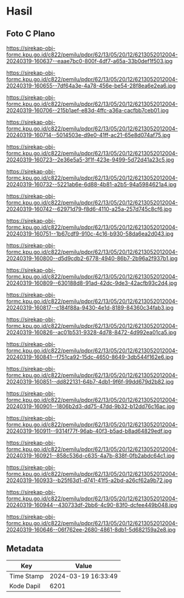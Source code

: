 # Hasil

## Foto C Plano

https://sirekap-obj-formc.kpu.go.id/c822/pemilu/pdpr/62/13/05/20/12/6213052012004-20240319-160637--eaae7bc0-800f-4df7-a65a-33b0def1f503.jpg

https://sirekap-obj-formc.kpu.go.id/c822/pemilu/pdpr/62/13/05/20/12/6213052012004-20240319-160655--7df64a3e-4a78-456e-be54-28f8ea6e2ea6.jpg

https://sirekap-obj-formc.kpu.go.id/c822/pemilu/pdpr/62/13/05/20/12/6213052012004-20240319-160706--215b1aef-e83d-4ffc-a36a-cacfbb7ceb01.jpg

https://sirekap-obj-formc.kpu.go.id/c822/pemilu/pdpr/62/13/05/20/12/6213052012004-20240319-160714--5014503e-d9e0-41ff-ac21-65e8d074af75.jpg

https://sirekap-obj-formc.kpu.go.id/c822/pemilu/pdpr/62/13/05/20/12/6213052012004-20240319-160723--2e36e5a5-3f1f-423e-9499-5d72d41a23c5.jpg

https://sirekap-obj-formc.kpu.go.id/c822/pemilu/pdpr/62/13/05/20/12/6213052012004-20240319-160732--5221ab6e-6d88-4b81-a2b5-94a5984621a4.jpg

https://sirekap-obj-formc.kpu.go.id/c822/pemilu/pdpr/62/13/05/20/12/6213052012004-20240319-160742--62971d79-f8d6-4110-a25a-257d745c8cf6.jpg

https://sirekap-obj-formc.kpu.go.id/c822/pemilu/pdpr/62/13/05/20/12/6213052012004-20240319-160751--1b67cdf9-910c-4c16-b930-58da6ea2d043.jpg

https://sirekap-obj-formc.kpu.go.id/c822/pemilu/pdpr/62/13/05/20/12/6213052012004-20240319-160800--d5d9cdb2-6778-4940-86b7-2b96a2f937b1.jpg

https://sirekap-obj-formc.kpu.go.id/c822/pemilu/pdpr/62/13/05/20/12/6213052012004-20240319-160809--630188d8-91ad-42dc-9de3-42acfb93c2d4.jpg

https://sirekap-obj-formc.kpu.go.id/c822/pemilu/pdpr/62/13/05/20/12/6213052012004-20240319-160817--c184f88a-9430-4e1d-8189-84360c34fab3.jpg

https://sirekap-obj-formc.kpu.go.id/c822/pemilu/pdpr/62/13/05/20/12/6213052012004-20240319-160826--ac01b531-9328-4d78-8472-4d992ea01ca5.jpg

https://sirekap-obj-formc.kpu.go.id/c822/pemilu/pdpr/62/13/05/20/12/6213052012004-20240319-160841--f751ca92-15dc-4650-8649-3db544f162e6.jpg

https://sirekap-obj-formc.kpu.go.id/c822/pemilu/pdpr/62/13/05/20/12/6213052012004-20240319-160851--dd822131-64b7-4db1-9f6f-99dd679d2b82.jpg

https://sirekap-obj-formc.kpu.go.id/c822/pemilu/pdpr/62/13/05/20/12/6213052012004-20240319-160901--1806b2d3-dd75-47dd-9b32-b12dd76c16ac.jpg

https://sirekap-obj-formc.kpu.go.id/c822/pemilu/pdpr/62/13/05/20/12/6213052012004-20240319-160911--9314f77f-96ab-40f3-b5ad-b8ad64829edf.jpg

https://sirekap-obj-formc.kpu.go.id/c822/pemilu/pdpr/62/13/05/20/12/6213052012004-20240319-160921--858c536d-c635-4a7b-838f-0fb2abdc64c1.jpg

https://sirekap-obj-formc.kpu.go.id/c822/pemilu/pdpr/62/13/05/20/12/6213052012004-20240319-160933--b25f63d1-d741-41f5-a2bd-a26cf62a9b72.jpg

https://sirekap-obj-formc.kpu.go.id/c822/pemilu/pdpr/62/13/05/20/12/6213052012004-20240319-160944--430733df-2bb6-4c90-83f0-dcfee449b048.jpg

https://sirekap-obj-formc.kpu.go.id/c822/pemilu/pdpr/62/13/05/20/12/6213052012004-20240319-160646--06f762ee-2680-4861-8db1-5d682159a2e8.jpg


## Metadata

| Key        | Value               |
| ---------- | ------------------- |
| Time Stamp | 2024-03-19 16:33:49 |
| Kode Dapil | 6201                |



